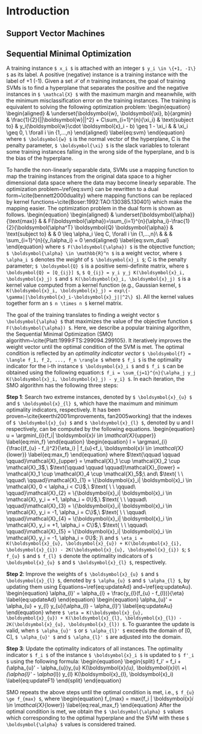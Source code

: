 Introduction
======
## Support Vector Machines

## Sequential Minimal Optimization
A training instance ``$ x_i $`` is attached with an integer ``$ y_i \in \{+1, -1\} $`` as its label. A positive (negative) instance is a training instance with the label of +1 (-1). Given a set $\mathcal{X}$ of $n$ training instances, the goal of training SVMs is to find a hyperplane that separates the positive and the negative instances in ``$ \mathcal{X} $`` with the maximum margin and meanwhile, with the minimum misclassification error on the training instances. The training is equivalent to solving the following optimization problem:
\begin{equation}
\begin{aligned}
& \underset{\boldsymbol{w}, \boldsymbol{\xi}, b}{argmin}
& \frac{1}{2}{||\boldsymbol{w}||^2} + C\sum_{i=1}^{n}{\xi_i} 
& \text{subject to}
&  y_i(\boldsymbol{w}\cdot \boldsymbol{x}_i - b) \geq 1 - \xi_i
& & \xi_i \geq 0, \ \forall i \in \{1,...,n\}
\end{aligned}
\label{eq:svm}
\end{equation}
where ``$ \boldsymbol{w} $`` is the normal vector of the hyperplane, C is the penalty parameter, ``$ \boldsymbol{\xi} $`` is the slack variables to tolerant some training instances falling in the wrong side of the hyperplane, and b is the bias of the hyperplane.

To handle the non-linearly separable data, SVMs use a mapping function to map the training instances from the original data space to a higher dimensional data space where the data may become linearly separable. The optimization problem~\ref{eq:svm} can be rewritten to a dual form~\cite{bennett2000duality} where mapping functions can be replaced by kernel functions~\cite{Boser:1992:TAO:130385.130401} which make the mapping easier. The optimization problem in the dual form is shown as follows.
\begin{equation}
\begin{aligned}
& \underset{\boldsymbol{\alpha}}{\text{max}}
& & F(\boldsymbol{\alpha})=\sum_{i=1}^{n}{\alpha_i}-\frac{1}{2}{\boldsymbol{\alpha^T} \boldsymbol{Q} \boldsymbol{\alpha}} 
& \text{subject to}
& &  0 \leq \alpha_i \leq C, \forall i \in \{1,...,n\}\\
& & & \sum_{i=1}^{n}{y_i\alpha_i} = 0
\end{aligned}
\label{eq:svm_dual}
\end{equation}
where ``$ F(\boldsymbol{\alpha}) $`` is the objective function; ``$ \boldsymbol{\alpha} \in \mathbb{R}^n $`` is a weight vector, where ``$ \alpha_i $`` denotes the _weight_ of ``$ \boldsymbol{x}_i $``; C is the penalty parameter; ``$ \boldsymbol{Q} $`` is a positive semi-definite matrix, where ``$ \boldsymbol{Q} = [Q_{ij}] $``, ``$ Q_{ij} = y_i y_j K(\boldsymbol{x}_i, \boldsymbol{x}_j) $`` and ``$ K(\boldsymbol{x}_i, \boldsymbol{x}_j) $`` is a kernel value computed from a kernel function (e.g., Gaussian kernel, ``$ K(\boldsymbol{x}_i, \boldsymbol{x}_j) = exp\{-\gamma||\boldsymbol{x}_i-\boldsymbol{x}_j||^2\} $``). All the kernel values together form an ``$ n \times n $`` kernel matrix.

The goal of the training translates to finding a weight vector ``$ \boldsymbol{\alpha} $`` that maximizes the value of the objective function ``$ F(\boldsymbol{\alpha}) $``. Here, we describe a popular training algorithm, the Sequential Minimal Optimization (SMO) algorithm~\cite{Platt:1999:FTS:299094.299105}. It iteratively improves the weight vector until the optimal condition of the SVM is met. The optimal condition is reflected by an _optimality indicator vector_ ``$ \boldsymbol{f} = \langle f_1, f_2, ..., f_n \rangle $`` where ``$ f_i $`` is the optimality indicator for the i-th instance ``$ \boldsymbol{x}_i $`` and ``$ f_i $`` can be obtained using the following equation:``$ f_i = \sum_{j=1}^{n}{\alpha_j y_j K(\boldsymbol{x}_i, \boldsymbol{x}_j) - y_i} $``. In each iteration, the SMO algorithm has the following three steps:

**Step 1**: Search two extreme instances, denoted by ``$ \boldsymbol{x}_{u} $`` and ``$ \boldsymbol{x}_{l} $``, which have the maximum and minimum optimality indicators, respectively. It has been proven~\cite{keerthi2001improvements, fan2005working} that the indexes of ``$ \boldsymbol{x}_{u} $`` and ``$ \boldsymbol{x}_{l} $``, denoted by u and l respectively, can be computed by the following equations.
\begin{equation}
u = \argminl_{i}\{f_i| \boldsymbol{x}_i \in \mathcal{X}_{upper}\}
\label{eq:min_f}
\end{equation}
\begin{equation}
l = \argmaxl_{i}\{\frac{(f_{u} - f_i)^2}{\eta_i} | f_{u}<f_i, \boldsymbol{x}_i \in \mathcal{X}_{lower}\}
\label{eq:max_f}
\end{equation}
where
$\text{\qquad \qquad \qquad}\mathcal{X}_{upper} = \mathcal{X}_1 \cup \mathcal{X}_2 \cup \mathcal{X}_3$,\\
$\text{\qquad \qquad \qquad}\mathcal{X}_{lower} = \mathcal{X}_1 \cup \mathcal{X}_4 \cup \mathcal{X}_5$;\\
and\\
$\text{ \ \ \qquad\ \qquad}\mathcal{X}_{1} = \{\boldsymbol{x}_i| \boldsymbol{x}_i \in \mathcal{X}, 0 < \alpha_i < C\}$,\\
$\text{ \ \ \qquad\ \qquad}\mathcal{X}_{2} = \{\boldsymbol{x}_i| \boldsymbol{x}_i \in \mathcal{X}, y_i = +1, \alpha_i = 0\}$,\\
$\text{ \ \ \qquad\ \qquad}\mathcal{X}_{3} = \{\boldsymbol{x}_i| \boldsymbol{x}_i \in \mathcal{X}, y_i = -1, \alpha_i = C\}$,\\
$\text{ \ \ \qquad\ \qquad}\mathcal{X}_{4} = \{\boldsymbol{x}_i| \boldsymbol{x}_i \in \mathcal{X}, y_i = +1, \alpha_i = C\}$,\\
$\text{ \ \ \qquad\ \qquad}\mathcal{X}_{5} = \{\boldsymbol{x}_i| \boldsymbol{x}_i \in \mathcal{X}, y_i = -1, \alpha_i = 0\}$;
}\\
and ``$ \eta_i = K(\boldsymbol{x}_{u}, \boldsymbol{x}_{u}) + K(\boldsymbol{x}_{i}, \boldsymbol{x}_{i}) - 2K(\boldsymbol{x}_{u}, \boldsymbol{x}_{i}) $``; ``$ f_{u} $`` and ``$ f_{l} $`` denote the optimality indicators of ``$ \boldsymbol{x}_{u} $`` and ``$ \boldsymbol{x}_{l} $``, respectively.

**Step 2**: Improve the weights of ``$ \boldsymbol{x}_{u} $`` and ``$ \boldsymbol{x}_{l} $``, denoted by ``$ \alpha_{u} $`` and ``$ \alpha_{l} $``, by updating them using Equations~\ref{eq:updateAd} and~\ref{eq:updateAu}.
\begin{equation}
\alpha_{l}' = \alpha_{l} + \frac{y_{l}(f_{u} - f_{l})}{\eta}
\label{eq:updateAd}
\end{equation}
\begin{equation}
\alpha_{u}' = \alpha_{u} + y_{l} y_{u}(\alpha_{l} - \alpha_{l}')
\label{eq:updateAu}
\end{equation}
where ``$ \eta = K(\boldsymbol{x}_{u}, \boldsymbol{x}_{u}) + K(\boldsymbol{x}_{l}, \boldsymbol{x}_{l}) - 2K(\boldsymbol{x}_{u}, \boldsymbol{x}_{l}) $``. To guarantee the update is valid, when ``$ \alpha_{u}' $`` or ``$ \alpha_{l}' $`` exceeds the domain of [0, C], ``$ \alpha_{u}' $`` and ``$ \alpha_{l}' $`` are adjusted into the domain.

**Step 3**: Update the optimality indicators of all instances. The optimality indicator ``$ f_i $`` of the instance ``$ \boldsymbol{x}_i $`` is updated to ``$ f'_i $`` using the following formula:
\begin{equation}
\begin{split}
f_i' = f_i + (\alpha_{u}' - \alpha_{u})y_{u} K(\boldsymbol{x}_{u}, \boldsymbol{x}_i)\\
   +\ (\alpha_{l}' - \alpha_{l}) y_{l} K(\boldsymbol{x}_{l}, \boldsymbol{x}_i)
\label{eq:updateF1}
\end{split}
\end{equation}

SMO repeats the above steps until the optimal condition is met, i.e., ``$ f_{u} \ge f_{max} $``, where
\begin{equation}
f_{max} = max\{f_i | \boldsymbol{x}_i \in \mathcal{X}_{lower}\}
\label{eq:real_max_f}
\end{equation}
After the optimal condition is met, we obtain the ``$ \boldsymbol{\alpha} $`` values which corresponding to the optimal hyperplane and the SVM with these ``$ \boldsymbol{\alpha} $`` values is considered trained.
